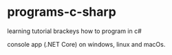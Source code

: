 # programs-c-sharp

learning tutorial brackeys how to program in c#

console app (.NET Core) on windows, linux and macOs.
